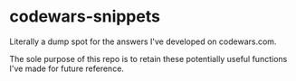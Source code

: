 # codewars-snippets

Literally a dump spot for the answers I've developed on codewars.com.

The sole purpose of this repo is to retain these potentially useful functions I've made for future reference.
